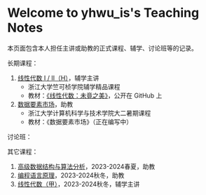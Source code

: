 # Welcome to yhwu_is's Teaching Notes

本页面包含本人担任主讲或助教的正式课程、辅学、讨论班等的记录。

长期课程：

1. [线性代数 I / II（H）](./math/linear_algebra/index.md)，辅学主讲
    - 浙江大学竺可桢学院辅学精品课程
    - 教材：[《线性代数：未竟之美》](https://github.com/yhwu-is/Linear-Algebra-Left-Undone)，公开在 GitHub 上
2. [数据要素市场](./ec/data_market/00-intro.md)，助教
    - 浙江大学计算机科学与技术学院大二暑期课程
    - 教材：《数据要素市场》（正在编写中）

讨论班：


其它课程：

1. [高级数据结构与算法分析](./tcs/dsa/dsa0.md)，2023-2024春夏，助教
2. [编程语言原理](./tcs/pfpl/lambda.md)，2023-2024秋冬，助教
3. [线性代数（甲）](./math/linear_algebra/index.md)，2023-2024秋冬，辅学主讲